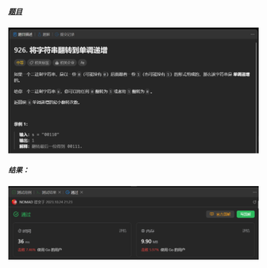 ##### [题目](https://leetcode.cn/problems/flip-string-to-monotone-increasing/description/)
![pic](img.png)
##### 结果：
![pic](result.png)
